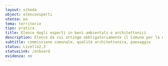 ```yaml
---
layout: scheda
object: elencoesperti
utenza: pa
tema: territorio
tipo: pratica
title: Elenco degli esperti in beni ambientali e architettonici
description: Elenco da cui attinge obbligatoriamente il Comune per la nomina di esperti componenti la Commissione comunale per la qualità architettonica e il paesaggio
subtitle: commissione comunale, qualità architettonica, paesaggio
status: Livello2,3
statusLink: /onboard
evidenza: no
---
```

